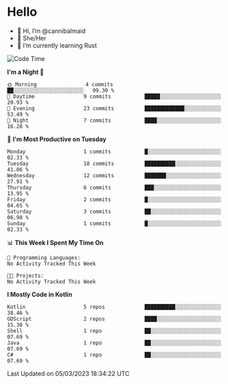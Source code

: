 # Hello
- 👋 Hi, I’m @cannibalmaid
- 👀 She/Her
- 🌱 I’m currently learning Rust

<!--START_SECTION:waka-->
![Code Time](http://img.shields.io/badge/Code%20Time-97%20hrs%206%20mins-blue)

**I'm a Night 🦉** 

```text
🌞 Morning                4 commits           ██░░░░░░░░░░░░░░░░░░░░░░░   09.30 % 
🌆 Daytime                9 commits           █████░░░░░░░░░░░░░░░░░░░░   20.93 % 
🌃 Evening                23 commits          █████████████░░░░░░░░░░░░   53.49 % 
🌙 Night                  7 commits           ████░░░░░░░░░░░░░░░░░░░░░   16.28 % 
```
📅 **I'm Most Productive on Tuesday** 

```text
Monday                   1 commits           █░░░░░░░░░░░░░░░░░░░░░░░░   02.33 % 
Tuesday                  18 commits          ██████████░░░░░░░░░░░░░░░   41.86 % 
Wednesday                12 commits          ███████░░░░░░░░░░░░░░░░░░   27.91 % 
Thursday                 6 commits           ███░░░░░░░░░░░░░░░░░░░░░░   13.95 % 
Friday                   2 commits           █░░░░░░░░░░░░░░░░░░░░░░░░   04.65 % 
Saturday                 3 commits           ██░░░░░░░░░░░░░░░░░░░░░░░   06.98 % 
Sunday                   1 commits           █░░░░░░░░░░░░░░░░░░░░░░░░   02.33 % 
```


📊 **This Week I Spent My Time On** 

```text
💬 Programming Languages: 
No Activity Tracked This Week

🐱‍💻 Projects: 
No Activity Tracked This Week
```

**I Mostly Code in Kotlin** 

```text
Kotlin                   5 repos             ██████████░░░░░░░░░░░░░░░   38.46 % 
GDScript                 2 repos             ████░░░░░░░░░░░░░░░░░░░░░   15.38 % 
Shell                    1 repo              ██░░░░░░░░░░░░░░░░░░░░░░░   07.69 % 
Java                     1 repo              ██░░░░░░░░░░░░░░░░░░░░░░░   07.69 % 
C#                       1 repo              ██░░░░░░░░░░░░░░░░░░░░░░░   07.69 % 
```




 Last Updated on 05/03/2023 18:34:22 UTC
<!--END_SECTION:waka-->
